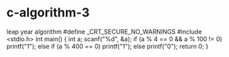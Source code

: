 # c-algorithm-3
leap year algorithm
#define _CRT_SECURE_NO_WARNINGS
#include <stdio.h>
int main() {
	int a;
	scanf("%d", &a);
	if (a % 4 == 0 && a % 100 != 0)
		printf("1");
	else if (a % 400 == 0)
		printf("1");
	else
		printf("0");
	return 0;
}
